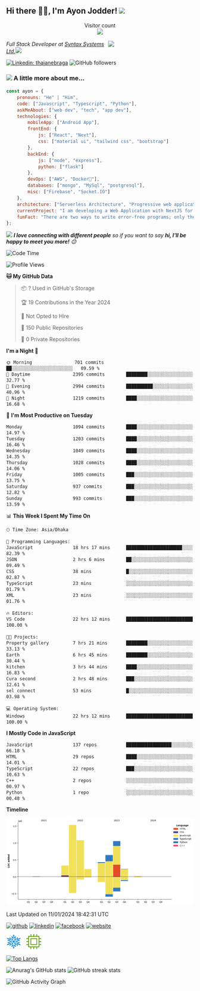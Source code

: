 
<h2>Hi there 👋🏻, I'm Ayon Jodder! <img src="https://media.giphy.com/media/12oufCB0MyZ1Go/giphy.gif" width="50"></h2>

<p align="center"> 
  Visitor count<br>
  <img src="https://profile-counter.glitch.me/AyonJD/count.svg" />
</p>

<img align='right' src="https://media.giphy.com/media/M9gbBd9nbDrOTu1Mqx/giphy.gif" width="230">
<p><em>Full Stack Developer at <a href="#">Syntax Systems Ltd.</a><img src="https://media.giphy.com/media/WUlplcMpOCEmTGBtBW/giphy.gif" width="30"> 
</em></p>

<!-- ![A MERN Stack Developer](https://raw.githubusercontent.com/AyonJD/AyonJD/main/cover.jpg) -->

[![Linkedin: thaianebraga](https://img.shields.io/badge/-ayon-blue?style=flat-square&logo=Linkedin&logoColor=white&link=https://www.linkedin.com/in/ayon-jodder/)](https://www.linkedin.com/in/ayon-jodder/)
![GitHub followers](https://img.shields.io/github/followers/AyonJD?label=Follow&style=social)

### <img src="https://media.giphy.com/media/VgCDAzcKvsR6OM0uWg/giphy.gif" width="50"> A little more about me... 

```javascript
const ayon = {
    pronouns: "He" | "Him",
    code: ["Javascript", "Typescript", "Python"],
    askMeAbout: ["web dev", "tech", "app dev"],
    technologies: {
        mobileApp: ["Android App"],
        frontEnd: {
            js: ["React", "Next"],
            css: ["material ui", "tailwind css", "bootstrap"]
        },
        backEnd: {
            js: ["node", "express"],
            python: ["flask"]
        },
        devOps: ["AWS", "Docker🐳"],
        databases: ["mongo", "MySql", "postgresql"],
        misc: ["Firebase", "Socket.IO"]
    },
    architecture: ["Serverless Architecture", "Progressive web applications", "Single page applications"],
    currentProject: "I am developing a Web Application with NextJS for Syntax Systems Ltd."
    funFact: "There are two ways to write error-free programs; only the third one works"
};
```
<img src="https://media.giphy.com/media/LnQjpWaON8nhr21vNW/giphy.gif" width="60"> <em><b>I love connecting with different people</b> so if you want to say <b>hi, I'll be happy to meet you more!</b> 😊</em>

<!--START_SECTION:waka-->
![Code Time](http://img.shields.io/badge/Code%20Time-772%20hrs%2025%20mins-blue)

![Profile Views](http://img.shields.io/badge/Profile%20Views-8-blue)

**🐱 My GitHub Data** 

> 📦 ? Used in GitHub's Storage 
 > 
> 🏆 19 Contributions in the Year 2024
 > 
> 🚫 Not Opted to Hire
 > 
> 📜 150 Public Repositories 
 > 
> 🔑 0 Private Repositories 
 > 
**I'm a Night 🦉** 

```text
🌞 Morning                701 commits         ██░░░░░░░░░░░░░░░░░░░░░░░   09.59 % 
🌆 Daytime                2395 commits        ████████░░░░░░░░░░░░░░░░░   32.77 % 
🌃 Evening                2994 commits        ██████████░░░░░░░░░░░░░░░   40.96 % 
🌙 Night                  1219 commits        ████░░░░░░░░░░░░░░░░░░░░░   16.68 % 
```
📅 **I'm Most Productive on Tuesday** 

```text
Monday                   1094 commits        ████░░░░░░░░░░░░░░░░░░░░░   14.97 % 
Tuesday                  1203 commits        ████░░░░░░░░░░░░░░░░░░░░░   16.46 % 
Wednesday                1049 commits        ████░░░░░░░░░░░░░░░░░░░░░   14.35 % 
Thursday                 1028 commits        ████░░░░░░░░░░░░░░░░░░░░░   14.06 % 
Friday                   1005 commits        ███░░░░░░░░░░░░░░░░░░░░░░   13.75 % 
Saturday                 937 commits         ███░░░░░░░░░░░░░░░░░░░░░░   12.82 % 
Sunday                   993 commits         ███░░░░░░░░░░░░░░░░░░░░░░   13.59 % 
```


📊 **This Week I Spent My Time On** 

```text
🕑︎ Time Zone: Asia/Dhaka

💬 Programming Languages: 
JavaScript               18 hrs 17 mins      █████████████████████░░░░   82.39 % 
JSON                     2 hrs 6 mins        ██░░░░░░░░░░░░░░░░░░░░░░░   09.49 % 
CSS                      38 mins             █░░░░░░░░░░░░░░░░░░░░░░░░   02.87 % 
TypeScript               23 mins             ░░░░░░░░░░░░░░░░░░░░░░░░░   01.79 % 
XML                      23 mins             ░░░░░░░░░░░░░░░░░░░░░░░░░   01.76 % 

🔥 Editors: 
VS Code                  22 hrs 12 mins      █████████████████████████   100.00 % 

🐱‍💻 Projects: 
Property gallery         7 hrs 21 mins       ████████░░░░░░░░░░░░░░░░░   33.13 % 
Earth                    6 hrs 45 mins       ████████░░░░░░░░░░░░░░░░░   30.44 % 
kitchen                  3 hrs 44 mins       ████░░░░░░░░░░░░░░░░░░░░░   16.83 % 
Cura second              2 hrs 48 mins       ███░░░░░░░░░░░░░░░░░░░░░░   12.61 % 
sel connect              53 mins             █░░░░░░░░░░░░░░░░░░░░░░░░   03.98 % 

💻 Operating System: 
Windows                  22 hrs 12 mins      █████████████████████████   100.00 % 
```

**I Mostly Code in JavaScript** 

```text
JavaScript               137 repos           █████████████████░░░░░░░░   66.18 % 
HTML                     29 repos            ████░░░░░░░░░░░░░░░░░░░░░   14.01 % 
TypeScript               22 repos            ███░░░░░░░░░░░░░░░░░░░░░░   10.63 % 
C++                      2 repos             ░░░░░░░░░░░░░░░░░░░░░░░░░   00.97 % 
Python                   1 repo              ░░░░░░░░░░░░░░░░░░░░░░░░░   00.48 % 
```



**Timeline**

![Lines of Code chart](https://raw.githubusercontent.com/AyonJD/AyonJD/master/assets/bar_graph.png)


 Last Updated on 11/01/2024 18:42:31 UTC
<!--END_SECTION:waka-->


[<img src='https://cdn.jsdelivr.net/npm/simple-icons@3.0.1/icons/github.svg' alt='github' height='40'>](https://github.com/AyonJD)  [<img src='https://cdn.jsdelivr.net/npm/simple-icons@3.0.1/icons/linkedin.svg' alt='linkedin' height='40'>](https://www.linkedin.com/in/ayon-jodder/)  [<img src='https://cdn.jsdelivr.net/npm/simple-icons@3.0.1/icons/facebook.svg' alt='facebook' height='40'>](https://www.facebook.com/ayon.jodder.75)  [<img src='https://cdn.jsdelivr.net/npm/simple-icons@3.0.1/icons/icloud.svg' alt='website' height='40'>](https://ayon-jodder-portfolio.web.app/)  

<a href='https://archiveprogram.github.com/'><img src='https://raw.githubusercontent.com/acervenky/animated-github-badges/master/assets/acbadge.gif' width='40' height='40'></a> <a href='https://docs.github.com/en/developers'><img src='https://raw.githubusercontent.com/acervenky/animated-github-badges/master/assets/devbadge.gif' width='40' height='40'></a> 

[![Top Langs](https://github-readme-stats.vercel.app/api/top-langs/?username=AyonJD&theme=cobalt)](https://github.com/anuraghazra/github-readme-stats)

![Anurag's GitHub stats](https://github-readme-stats.vercel.app/api?username=AyonJD&show_icons=true&theme=cobalt) ![GitHub streak stats](https://github-readme-streak-stats.herokuapp.com/?user=AyonJD&theme=cobalt)  

![GitHub Activity Graph](https://activity-graph.herokuapp.com/graph?username=AyonJD&theme=cobalt)  



